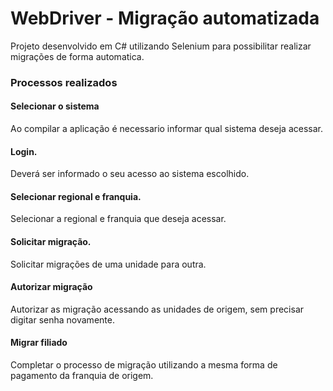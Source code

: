 # WebDriver - Migração automatizada

Projeto desenvolvido em C# utilizando Selenium para possibilitar realizar migrações de forma automatica.

### Processos realizados
#### Selecionar o sistema
Ao compilar a aplicação é necessario informar qual sistema deseja acessar.
#### Login.
Deverá ser informado o seu acesso ao sistema escolhido.
#### Selecionar regional e franquia.
Selecionar a regional e franquia que deseja acessar.
#### Solicitar migração.
Solicitar migrações de uma unidade para outra.
#### Autorizar migração
Autorizar as migração acessando as unidades de origem, sem precisar digitar senha novamente.
#### Migrar filiado
Completar o processo de migração utilizando a mesma forma de pagamento da franquia de origem.
